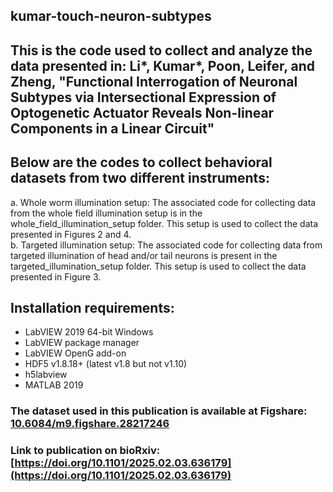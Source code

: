 ## kumar-touch-neuron-subtypes

## This is the code used to collect and analyze the data presented in: Li*, Kumar*, Poon, Leifer, and Zheng, "Functional Interrogation of Neuronal Subtypes via Intersectional Expression of Optogenetic Actuator Reveals Non-linear Components in a Linear Circuit"

## Below are the codes to collect behavioral datasets from two different instruments: <br/>
a. Whole worm illumination setup: The associated code for collecting data from the whole field illumination setup is in the whole_field_illumination_setup folder. This setup is used to collect the data presented in Figures 2 and 4. <br/>
b. Targeted illumination setup: The associated code for collecting data from targeted illumination of head and/or tail neurons is present in the targeted_illumination_setup folder. This setup is used to collect the data presented in Figure 3. <br/>

## Installation requirements:
 - LabVIEW 2019 64-bit Windows
 - LabVIEW package manager
 - LabVIEW OpenG add-on
 - HDF5 v1.8.18+ (latest v1.8 but not v1.10)
 - h5labview
 - MATLAB 2019

### The dataset used in this publication is available at Figshare: [10.6084/m9.figshare.28217246](10.6084/m9.figshare.28217246)
### Link to publication on bioRxiv: [https://doi.org/10.1101/2025.02.03.636179](https://doi.org/10.1101/2025.02.03.636179)
